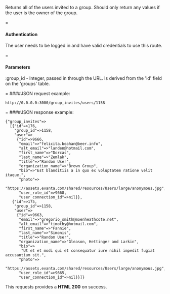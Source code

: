 Returns all of the users invited to a group. Should only return any values if the user is the owner of the group.

=
#### Authentication

The user needs to be logged in and have valid credentials to use this route.

=
#### Parameters

:group_id - Integer, passed in through the URL. Is derived from the 'id' field on the 'groups' table.

=
####JSON request example:
```
http://0.0.0.0:3000/group_invites/users/1158
```

=
####JSON response example:

```
{"group_invites"=>
  [{"id"=>176,
    "group_id"=>1158,
    "user"=>
     {"id"=>9666,
      "email"=>"felicita.beahan@beer.info",
      "alt_email"=>"landen@hotmail.com",
      "first_name"=>"Dorcas",
      "last_name"=>"Zemlak",
      "title"=>"Random User",
      "organization_name"=>"Brown Group",
      "bio"=>"Est blanditiis a in quo ex voluptatem ratione velit itaque.",
      "photo"=>
       "https://assets.evanta.com/shared/resources/Users/large/anonymous.jpg",
      "user_role_id"=>9668,
      "user_connection_id"=>nil}},
   {"id"=>175,
    "group_id"=>1158,
    "user"=>
     {"id"=>9663,
      "email"=>"gregorio_smith@moenheathcote.net",
      "alt_email"=>"timothy@hotmail.com",
      "first_name"=>"Fannie",
      "last_name"=>"Simonis",
      "title"=>"Random User",
      "organization_name"=>"Gleason, Hettinger and Larkin",
      "bio"=>
       "Ut et et modi qui et consequatur iure nihil impedit fugiat accusantium sit.",
      "photo"=>
       "https://assets.evanta.com/shared/resources/Users/large/anonymous.jpg",
      "user_role_id"=>9665,
      "user_connection_id"=>nil}}]}
```

This requests provides a <strong>HTML 200</strong> on success.